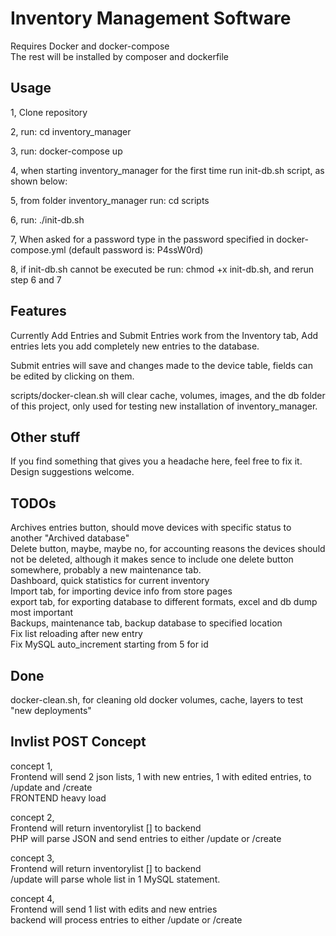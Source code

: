 # Inventory Management Software

Requires Docker and docker-compose  
The rest will be installed by composer and dockerfile

## Usage

1, Clone repository

2, run: cd inventory_manager

3, run: docker-compose up

4, when starting inventory_manager for the first time run init-db.sh script, as shown below:

5, from folder inventory_manager run: cd scripts

6, run: ./init-db.sh

7, When asked for a password type in the password specified in docker-compose.yml (default password is: P4ssW0rd)

8, if init-db.sh cannot be executed be run: chmod +x init-db.sh, and rerun step 6 and 7

## Features

Currently Add Entries and Submit Entries work from the Inventory tab, Add entries lets you add completely new entries to the database.

Submit entries will save and changes made to the device table, fields can be edited by clicking on them.  

scripts/docker-clean.sh will clear cache, volumes, images, and the db folder of this project, only used for testing new installation of inventory_manager.

## Other stuff

If you find something that gives you a headache here, feel free to fix it.
Design suggestions welcome.

## TODOs

Archives entries button, should move devices with specific status to another "Archived database"  
Delete button, maybe, maybe no, for accounting reasons the devices should not be deleted, although it makes sence to include one delete button somewhere, probably a new maintenance tab.  
Dashboard, quick statistics for current inventory  
Import tab, for importing device info from store pages  
export tab, for exporting database to different formats, excel and db dump most important  
Backups, maintenance tab, backup database to specified location  
Fix list reloading after new entry  
Fix MySQL auto_increment starting from 5 for id

## Done 
docker-clean.sh, for cleaning old docker volumes, cache, layers to test "new deployments"  

## Invlist POST Concept

concept 1,  
Frontend will send 2 json lists, 1 with new entries, 1 with edited entries, to /update and /create  
FRONTEND heavy load  

concept 2,  
Frontend will return inventorylist [] to backend  
PHP will parse JSON and send entries to either /update or /create  

concept 3,  
Frontend will return inventorylist [] to backend  
/update will parse whole list in 1 MySQL statement.

concept 4,  
Frontend will send 1 list with edits and new entries  
backend will process entries to either /update or /create
